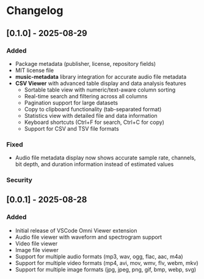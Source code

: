 # Changelog

## [0.1.0] - 2025-08-29

### Added
- Package metadata (publisher, license, repository fields)
- MIT license file
- **music-metadata** library integration for accurate audio file metadata
- **CSV Viewer** with advanced table display and data analysis features
  - Sortable table view with numeric/text-aware column sorting
  - Real-time search and filtering across all columns
  - Pagination support for large datasets
  - Copy to clipboard functionality (tab-separated format)
  - Statistics view with detailed file and data information
  - Keyboard shortcuts (Ctrl+F for search, Ctrl+C for copy)
  - Support for CSV and TSV file formats

### Fixed
- Audio file metadata display now shows accurate sample rate, channels, bit depth, and duration information instead of estimated values

### Security

## [0.0.1] - 2025-08-28

### Added
- Initial release of VSCode Omni Viewer extension
- Audio file viewer with waveform and spectrogram support
- Video file viewer
- Image file viewer
- Support for multiple audio formats (mp3, wav, ogg, flac, aac, m4a)
- Support for multiple video formats (mp4, avi, mov, wmv, flv, webm, mkv)
- Support for multiple image formats (jpg, jpeg, png, gif, bmp, webp, svg)
